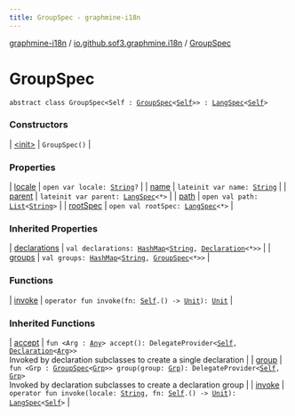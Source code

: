 ```yaml
---
title: GroupSpec - graphmine-i18n
---
```


[graphmine-i18n](../../index.html) / [io.github.sof3.graphmine.i18n](../index.html) / [GroupSpec](./index.html)

# GroupSpec

`abstract class GroupSpec<Self : `[`GroupSpec`](./index.html)`<`[`Self`](index.html#Self)`>> : `[`LangSpec`](../-lang-spec/index.html)`<`[`Self`](index.html#Self)`>`

### Constructors

| [&lt;init&gt;](-init-.html) | `GroupSpec()` |

### Properties

| [locale](locale.html) | `open var locale: `[`String`](https://kotlinlang.org/api/latest/jvm/stdlib/kotlin/-string/index.html)`?` |
| [name](name.html) | `lateinit var name: `[`String`](https://kotlinlang.org/api/latest/jvm/stdlib/kotlin/-string/index.html) |
| [parent](parent.html) | `lateinit var parent: `[`LangSpec`](../-lang-spec/index.html)`<*>` |
| [path](path.html) | `open val path: `[`List`](https://kotlinlang.org/api/latest/jvm/stdlib/kotlin.collections/-list/index.html)`<`[`String`](https://kotlinlang.org/api/latest/jvm/stdlib/kotlin/-string/index.html)`>` |
| [rootSpec](root-spec.html) | `open val rootSpec: `[`LangSpec`](../-lang-spec/index.html)`<*>` |

### Inherited Properties

| [declarations](../-lang-spec/declarations.html) | `val declarations: `[`HashMap`](https://kotlinlang.org/api/latest/jvm/stdlib/kotlin.collections/-hash-map/index.html)`<`[`String`](https://kotlinlang.org/api/latest/jvm/stdlib/kotlin/-string/index.html)`, `[`Declaration`](../-declaration/index.html)`<*>>` |
| [groups](../-lang-spec/groups.html) | `val groups: `[`HashMap`](https://kotlinlang.org/api/latest/jvm/stdlib/kotlin.collections/-hash-map/index.html)`<`[`String`](https://kotlinlang.org/api/latest/jvm/stdlib/kotlin/-string/index.html)`, `[`GroupSpec`](./index.html)`<*>>` |

### Functions

| [invoke](invoke.html) | `operator fun invoke(fn: `[`Self`](index.html#Self)`.() -> `[`Unit`](https://kotlinlang.org/api/latest/jvm/stdlib/kotlin/-unit/index.html)`): `[`Unit`](https://kotlinlang.org/api/latest/jvm/stdlib/kotlin/-unit/index.html) |

### Inherited Functions

| [accept](../-lang-spec/accept.html) | `fun <Arg : `[`Any`](https://kotlinlang.org/api/latest/jvm/stdlib/kotlin/-any/index.html)`> accept(): DelegateProvider<`[`Self`](../-lang-spec/index.html#Self)`, `[`Declaration`](../-declaration/index.html)`<`[`Arg`](../-lang-spec/accept.html#Arg)`>>`<br>Invoked by declaration subclasses to create a single declaration |
| [group](../-lang-spec/group.html) | `fun <Grp : `[`GroupSpec`](./index.html)`<`[`Grp`](../-lang-spec/group.html#Grp)`>> group(group: `[`Grp`](../-lang-spec/group.html#Grp)`): DelegateProvider<`[`Self`](../-lang-spec/index.html#Self)`, `[`Grp`](../-lang-spec/group.html#Grp)`>`<br>Invoked by declaration subclasses to create a declaration group |
| [invoke](../-lang-spec/invoke.html) | `operator fun invoke(locale: `[`String`](https://kotlinlang.org/api/latest/jvm/stdlib/kotlin/-string/index.html)`, fn: `[`Self`](../-lang-spec/index.html#Self)`.() -> `[`Unit`](https://kotlinlang.org/api/latest/jvm/stdlib/kotlin/-unit/index.html)`): `[`LangSpec`](../-lang-spec/index.html)`<`[`Self`](../-lang-spec/index.html#Self)`>` |

